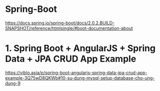 # Spring-Boot
https://docs.spring.io/spring-boot/docs/2.0.2.BUILD-SNAPSHOT/reference/htmlsingle/#boot-documentation-about


# 1. Spring Boot + AngularJS + Spring Data + JPA CRUD App Example
https://viblo.asia/p/spring-boot-angularjs-spring-data-jpa-crud-app-example-3Q75wD8QKWb#10-su-dung-mysql-setup-database-cho-ung-dung-9

